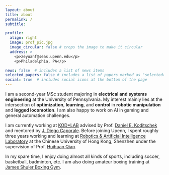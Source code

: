 ```yaml
---
layout: about
title: about
permalink: /
subtitle:

profile:
  align: right
  image: prof_pic.jpg
  image_circular: false # crops the image to make it circular
  address: >
    <p>zeyuanf@seas.upenn.edu</p>
    <p>Philadelphia, PA</p>

news: false  # includes a list of news items
selected_papers: false # includes a list of papers marked as "selected={true}"
social: true  # includes social icons at the bottom of the page
---
```

I am a second-year MSc student majoring in **electrical and systems engineering** at the University of Pennsylvania. My interest mainly lies at the intersection of **optimization**, **learning**, and **control** in **robotic manipulation** and **legged locomotion**. I am also happy to work on AI in gaming and general automation challenges. 

I am currently working at [KOD*LAB](https://kodlab.seas.upenn.edu/) advised by Prof. [Daniel E. Koditschek](https://kodlab.seas.upenn.edu/kod/) and mentored by [J. Diego Caporale](https://kodlab.seas.upenn.edu/group/jdiegocaporale/). Before joining Upenn, I spent roughly three years working and learning at [Robotics & Artificial Intelligence Laboratory](https://rail.cuhk.edu.cn/people) at the Chinese University of Hong Kong, Shenzhen under the supervision of Prof. [Huihuan Qian](https://rail.cuhk.edu.cn/people/263).

In my spare time, I enjoy doing almost all kinds of sports, including soccer, basketball, badminton, etc. I am also doing amateur boxing training at [James Shuler Boxing Gym](https://www.jamesshulerboxing.com/).
